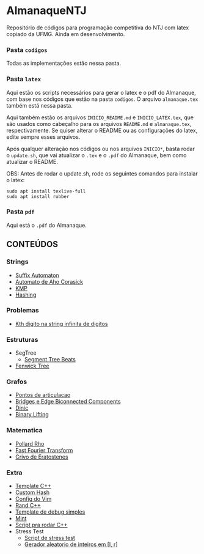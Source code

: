 # AlmanaqueNTJ

Repositório de códigos para programação competitiva do NTJ com latex copiado da UFMG.
Ainda em desenvolvimento.

### Pasta `codigos`

Todas as implementações estão nessa pasta.

### Pasta `latex`

Aqui estão os scripts necessários para gerar o latex e o pdf do Almanaque, com base nos códigos que estão na pasta `codigos`. O arquivo `almanaque.tex` também está nessa pasta.

Aqui também estão os arquivos `INICIO_README.md` e `INICIO_LATEX.tex`, que são usados como cabeçalho para os arquivos `README.md` e `almanaque.tex`, respectivamente. Se quiser alterar o README ou as configurações do latex, edite sempre esses arquivos.

Após qualquer alteração nos códigos ou nos arquivos `INICIO*`, basta rodar o `update.sh`, que vai atualizar o `.tex` e o `.pdf` do Almanaque, bem como atualizar o README.

OBS: Antes de rodar o update.sh, rode os seguintes comandos para instalar o latex:

```
sudo apt install texlive-full
sudo apt install rubber
```

### Pasta `pdf`

Aqui está o `.pdf` do Almanaque.

## CONTEÚDOS


### Strings

- [Suffix Automaton](https://github.com/enzo200325/AlmanaqueNTJ/blob/master/%63%6F%64%69%67%6F%73/%53%74%72%69%6E%67%73/%73%75%66%66%69%78%61%75%74%6F%6D%61%74%6F%6E.%63%70%70)
- [Automato de Aho Corasick](https://github.com/enzo200325/AlmanaqueNTJ/blob/master/%63%6F%64%69%67%6F%73/%53%74%72%69%6E%67%73/%61%68%6F%63%6F%72%61%73%69%63%6B.%63%70%70)
- [KMP](https://github.com/enzo200325/AlmanaqueNTJ/blob/master/%63%6F%64%69%67%6F%73/%53%74%72%69%6E%67%73/%6B%6D%70.%63%70%70)
- [Hashing](https://github.com/enzo200325/AlmanaqueNTJ/blob/master/%63%6F%64%69%67%6F%73/%53%74%72%69%6E%67%73/%68%61%73%68%69%6E%67.%63%70%70)

### Problemas

- [Kth digito na string infinita de digitos](https://github.com/enzo200325/AlmanaqueNTJ/blob/master/%63%6F%64%69%67%6F%73/%50%72%6F%62%6C%65%6D%61%73/%69%6E%66%69%6E%69%74%65%5F%64%69%67%69%74%5F%73%74%72%69%6E%67.%63%70%70)

### Estruturas

- SegTree
	- [Segment Tree Beats](https://github.com/enzo200325/AlmanaqueNTJ/blob/master/%63%6F%64%69%67%6F%73/%45%73%74%72%75%74%75%72%61%73/%53%65%67%54%72%65%65/%73%65%67%62%65%61%74%73.%63%70%70)
- [Fenwick Tree](https://github.com/enzo200325/AlmanaqueNTJ/blob/master/%63%6F%64%69%67%6F%73/%45%73%74%72%75%74%75%72%61%73/%66%65%6E%77%69%63%6B.%63%70%70)

### Grafos

- [Pontos de articulacao](https://github.com/enzo200325/AlmanaqueNTJ/blob/master/%63%6F%64%69%67%6F%73/%47%72%61%66%6F%73/%70%6F%6E%74%6F%73%5F%64%65%5F%61%72%74%69%63%75%6C%61%63%61%6F.%63%70%70)
- [Bridges e Edge Biconnected Components](https://github.com/enzo200325/AlmanaqueNTJ/blob/master/%63%6F%64%69%67%6F%73/%47%72%61%66%6F%73/%62%72%69%64%67%65%73.%63%70%70)
- [Dinic](https://github.com/enzo200325/AlmanaqueNTJ/blob/master/%63%6F%64%69%67%6F%73/%47%72%61%66%6F%73/%64%69%6E%69%63.%63%70%70)
- [Binary Lifting](https://github.com/enzo200325/AlmanaqueNTJ/blob/master/%63%6F%64%69%67%6F%73/%47%72%61%66%6F%73/%62%69%6E%61%72%79%5F%6C%69%66%74%69%6E%67.%63%70%70)

### Matematica

- [Pollard Rho](https://github.com/enzo200325/AlmanaqueNTJ/blob/master/%63%6F%64%69%67%6F%73/%4D%61%74%65%6D%61%74%69%63%61/%70%6F%6C%6C%61%72%64%72%68%6F.%63%70%70)
- [Fast Fourier Transform](https://github.com/enzo200325/AlmanaqueNTJ/blob/master/%63%6F%64%69%67%6F%73/%4D%61%74%65%6D%61%74%69%63%61/%66%66%74.%63%70%70)
- [Crivo de Eratostenes](https://github.com/enzo200325/AlmanaqueNTJ/blob/master/%63%6F%64%69%67%6F%73/%4D%61%74%65%6D%61%74%69%63%61/%73%69%65%76%65.%63%70%70)

### Extra

- [Template C++](https://github.com/enzo200325/AlmanaqueNTJ/blob/master/%63%6F%64%69%67%6F%73/%45%78%74%72%61/%74%65%6D%70%6C%61%74%65.%63%70%70)
- [Custom Hash](https://github.com/enzo200325/AlmanaqueNTJ/blob/master/%63%6F%64%69%67%6F%73/%45%78%74%72%61/%63%75%73%74%6F%6D%5F%68%61%73%68.%63%70%70)
- [Config do Vim](https://github.com/enzo200325/AlmanaqueNTJ/blob/master/%63%6F%64%69%67%6F%73/%45%78%74%72%61/%76%69%6D%72%63)
- [Rand C++](https://github.com/enzo200325/AlmanaqueNTJ/blob/master/%63%6F%64%69%67%6F%73/%45%78%74%72%61/%72%61%6E%64.%63%70%70)
- [Template de debug simples](https://github.com/enzo200325/AlmanaqueNTJ/blob/master/%63%6F%64%69%67%6F%73/%45%78%74%72%61/%64%65%62%75%67.%63%70%70)
- [Mint](https://github.com/enzo200325/AlmanaqueNTJ/blob/master/%63%6F%64%69%67%6F%73/%45%78%74%72%61/%6D%69%6E%74.%63%70%70)
- [Script pra rodar C++](https://github.com/enzo200325/AlmanaqueNTJ/blob/master/%63%6F%64%69%67%6F%73/%45%78%74%72%61/%72%75%6E)
- Stress Test
	- [Script de stress test](https://github.com/enzo200325/AlmanaqueNTJ/blob/master/%63%6F%64%69%67%6F%73/%45%78%74%72%61/%53%74%72%65%73%73%20%54%65%73%74/%73%74%72%65%73%73.%73%68)
	- [Gerador aleatorio de inteiros em [l, r]](https://github.com/enzo200325/AlmanaqueNTJ/blob/master/%63%6F%64%69%67%6F%73/%45%78%74%72%61/%53%74%72%65%73%73%20%54%65%73%74/%67%65%6E.%63%70%70)
